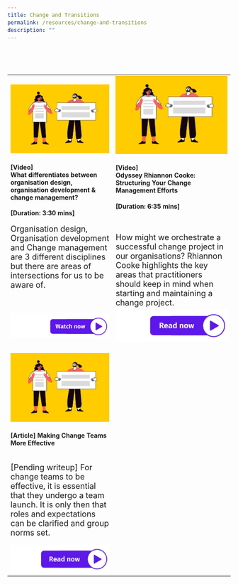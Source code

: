 ```yaml
---
title: Change and Transitions
permalink: /resources/change-and-transitions
description: ""
---
```

<table><tr><td><img src="/images/Change%20and%20transition.jpg" alt="employee engagement" width="450"><h4>[Video] <br>What differentiates between organisation design, organisation development & change management? </h4><strong>[Duration: 3:30 mins] </strong><br><br>
	    <font size="4">Organisation design, Organisation development and Change management are 3 different disciplines but there are areas of intersections for us to be aware of.<br><br></font></td>
<td><img src="/images/Change%20and%20transition.jpg" alt="employee engagement" width="550"><h4>[Video] <br>Odyssey Rhiannon Cooke: Structuring Your Change Management Efforts </h4><strong>[Duration: 6:35 mins]</strong><br><br><br>
	    <br><font size="4">How might we orchestrate a successful change project in our organisations? Rhiannon Cooke highlights the key areas that practitioners should keep in mind when starting and maintaining a change project.</font></td>
	<tr><td><a href="https://vimeo.com/130939928 "> <img src="/images/watch%20now.jpg" alt="watch now button"></a></td><td><a href="https://go.gov.sg/lessonslearntfromthebbc"> <img src="/images/Read%20now.jpg" alt="read now button"></a></td></tr>

  <tr><td><br><img src="/images/Change%20and%20transition.jpg" alt="employee engagement" width="350">
	    <h4>[Article] Making Change Teams More Effective </h4><br><font size="4">[Pending writeup] For change teams to be effective, it is essential that they undergo a team launch. It is only then that roles and expectations can be clarified and group norms set. </font><br><br><a href="https://go.gov.sg/makingchangeteamsmoreeffective"> <img src="/images/Read%20now.jpg" alt="read now button"></a></td>
  </tr>